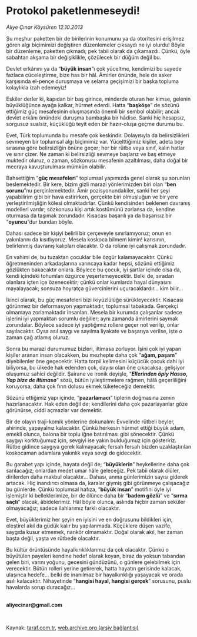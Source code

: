 # Protokol paketlenmeseydi!

*Aliye Çınar Köysüren 12.10.2013*

<div class="yazi"><p>Şu meşhur paketten bir de birilerinin konumunu ya da otoritesini erişilmez gören algı biçimimizi değiştiren düzenlemeler çıksaydı ne iyi olurdu! Böyle bir düzenleme, paketten çıkmadı; pek tabii olarak da çıkamazdı. Çünkü, öyle sabahtan akşama bir değişiklikle, çözülecek bir düğüm değil bu.</p>
<p>Devlet erkânını ya da “<b>büyük insan</b>”ı çok yüceltme, kendimizi bu sayede fazlaca cüceleştirme, bize has bir hâl. Âmirler önünde, hele de asker karşısında el-pençe duruşmaya ve selama geçişimizi bir başka topluma kolaylıkla izah edemeyiz!</p>
<p>Eskiler derler ki, kapıdan bir baş girince, minderde oturan her kimse, gelenin büyüklüğünce ayağa kalkar, hürmet ederdi. Hatta “<b>başköşe</b>” de sözünü ettiğimiz güç mesafesinin oluşmasında önemli bir sembol olabilir; ancak devlet erkânı önündeki duruşma bambaşka bir hâdise. Sanki hiç hesapsız, sorgusuz sualsiz, küçüklüğü teyit eden bir hazır-oluşa geçme durumu bu. </p>
<p>Evet, Türk toplumunda bu mesafe çok keskindir. Dolayısıyla da belirsizlikleri sevmeyen bir toplumsal algı biçimimiz var. Yücelttiğimiz kişiler, adeta boy sırasına göre belirsizliğin önüne geçer; her bir rütbe veya sınıf, kalın hatlar ve sınır çizer. Ne zaman ki belirsizliği sevmeye başlarız ve baş etmeye muktedir oluruz, o zaman, sözkonusu mesafenin azaltılması, daha doğal bir mecraya kavuşturulması mümkün olabilir. </p>
<p>Bahsettiğim “<b>güç mesafeleri</b>” toplumsal yapımızda genel olarak şu sorunları beslemektedir. Bir kere, bizim gizli marazi yönlerimizden biri olan “<b>ben sorunu</b>”nu perçinlemektedir. Âmir pozisyonundakiler, sanki her şeyi yapabilirim gibi bir hava estirirken, gerçekte biri olmuşluğun ve bir yere yerleştirilmişliğin kölesi olmaktadırlar. Çünkü kendisinden beklenen davranış modelleri vardır; sözkonusu kişi artık kostümünü zorlansa da, kendine oturmasa da taşımak zorundadır. Kısacası başarılı ya da başarısız bir “<b>oyuncu</b>”dur bundan böyle. </p>
<p>Dahası sadece bir kişiyi belirli bir çerçeveyle sınırlamıyoruz; onun en yakınlarını da kısıtlıyoruz. Mesela koskoca bilmem kimin! karısının, belirlenmiş davranış kalıpları olacaktır. O da rolüne iyi çalışmak zorundadır. </p>
<p>En vahimi de, bu tuzaktan çocuklar bile özgür kalamayacaktır. Çünkü öğretmeninden arkadaşlarına varıncaya kadar hepsi, sözünü ettiğimiz gözlükten bakacaktır onlara. Böylece bu çocuk, iyi şartlar içinde olsa da, kendi içindeki tohumları özgürce yeşertemeyecektir. Belki de, sıradan olanlara içten içe özenecektir; çünkü onlar kumlarda hayal dünyasını mayalayacak; sonsuza hoyratça güvercinlerini uçuracaklardır... kim bilir...</p>
<p>İkinci olarak, bu güç mesafeleri bizi ikiyüzlülüğe sürükleyecektir. Kısacası görünmez bir deformasyon yapmaktadır, toplumsal tabakada. Gerçekçi olmamaya zorlamaktadır insanları. Mesela bir kurumda çalışanlar sadece işlerini iyi yapmaktan sorumlu değiller; aynı zamanda âmirlerini saymak zorundalar. Böylece sadece iyi yaptığımız rollere geçer not verilip, onlar sayılacaktır. Oysa asıl saygı ve sayılma liyakate ve başarıya verilse, işte o zaman çağ atlamış oluruz. </p>
<p>Sonra bu marazi durumumuz bizleri, iltimasa zorluyor. İşini çok iyi yapan kişiler aranan insan olacakken, bu mezhepte daha çok “<b>ağam, paşam</b>” diyebilenler öne geçecektir. Hatta torpil kelimesini küçücük çocuk dahi iyi biliyorsa, bu ülkede hak edenden çok, dayısı olan öne çıkacaksa, gelişiyor oluşumuz sahici değildir. Şairane ve ironik deyişle, “<b><i>Ellerinden öpiy Hasso, Yap bize de iltimaso</i></b>” sözü, bütün iyileştirmelere rağmen, hâlâ geçerliliğini koruyorsa, daha çok fırın dolusu ekmek tüketeceğiz demektir. </p>
<p>Sözünü ettiğimiz yapı içinde, “<b>pazarlamacı</b>” tiplerin doğmasına zemin hazırlanacaktır. Hak eden değil de; kendilerini daha çok pazarlayanlar göze görünürse, ciddi açmazlar var demektir. </p>
<p>Bir de olayın traji-komik yönlerine dokunalım: Evvelinde rütbeli beyler, ahirinde, yapayalnız kalacaktır. Çünkü herkesin hürmet ettiği büyük adam, emekli olunca, balona bir toplu iğne batırılması gibi sönecektir. Çünkü saygıyı korktuğumuz için, sevgiyi ise yakın bulduğumuz için gösteririz. Rütbe gidince saygıya gerek kalmayacak; fersah fersah bizden uzaklaştırılan koskocaman adamlara yakınlık veya sevgi de gidecektir.</p>
<p>Bu garabet yapı içinde, hayata değil de; “<b>büyüklerin</b>” heykellerine daha çok sarılacağız; onlardan medet umar hâle geleceğiz. Pek tabii olarak ölüler, dirilerden daha makbul olacaktır... Dahası, anma günlerimizin sayısı giderek artacak. Hiç inandırıcı olmasa da, karalar giymiş gibi görünmeye çalışacağız bu günlerde. Çünkü toplumsal hafıza, “<b>büyük insan</b>” motifini öyle iyi işlemiştir ki belleklerimize, bir de ölünce daha bir “<b>badem gözlü</b>” ve “<b>sırma saçlı</b>” olacak, âbidelerimiz. Hâl böyle olunca, aslında hiçbir zaman seküler olmayacağız; sadece ilahlarımız farklı olacaktır.</p>
<p>Evet, büyüklerimiz her şeyin en iyisini ve en doğrusunu bildikleri için, eleştirel akıl da güdük kalır bu yapılanmada. Küçüklere düşen vazife, saygıda kusur etmemek, nankör olmamaktır. Doğal olarak akıl, her zaman başta değil, yaşta ve rütbede olacaktır. </p>
<p>Bu kültür örüntüsünde hayalkırıklıklarımız da çok olacaktır. Çünkü o büyütülen payeleri kendine hedef olarak koyan, biraz da yoksun tabandan gelen biri, varını yoğunu, gecesini gündüzünü, o günlere gelebilmek için verecektir. Bütün rolleri yerine getirerek, hatta hayatın gerisinde kalacak, ulaşınca hedefe... belki de inanılmaz bir hayalkırıklığı yaşayacak ve orada asılı kalacaktır. Nihayetinde “<b>hangisi hayal, hangisi gerçek</b>” sorusunu, puslu havalarda sorup duracağız...</p><b>
<p><br/>aliyecinar@gmail.com</p>
<p></p></b> 
</div>

Kaynak: [taraf.com.tr](http://www.taraf.com.tr:80/aliye-cinar-koysuren/makale-protokol-paketlenmeseydi.htm), [web.archive.org (arşiv bağlantısı)](http://web.archive.org/web/20131013185649/http://www.taraf.com.tr:80/aliye-cinar-koysuren/makale-protokol-paketlenmeseydi.htm)
